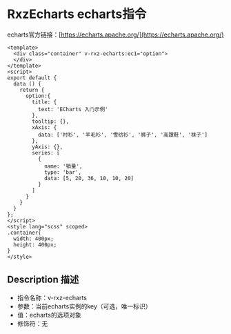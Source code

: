 # RxzEcharts echarts指令

echarts官方链接：[https://echarts.apache.org/](https://echarts.apache.org/)

```
<template>
  <div class="container" v-rxz-echarts:ec1="option">
  </div>
</template>
<script>
export default {
  data () {
    return {
      option:{
        title: {
          text: 'ECharts 入门示例'
        },
        tooltip: {},
        xAxis: {
          data: ['衬衫', '羊毛衫', '雪纺衫', '裤子', '高跟鞋', '袜子']
        },
        yAxis: {},
        series: [
          {
            name: '销量',
            type: 'bar',
            data: [5, 20, 36, 10, 10, 20]
          }
        ]
      }
    }
  }
};
</script>
<style lang="scss" scoped>
.container{
  width: 400px;
  height: 400px;
}
</style>
```

<test-rxz-echarts/>

## Description 描述

+ 指令名称：v-rxz-echarts
+ 参数：当前echarts实例的key（可选，唯一标识）
+ 值：echarts的选项对象
+ 修饰符：无